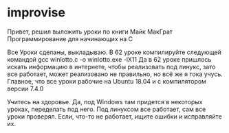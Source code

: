 # improvise

Привет, решил выложить уроки по книги Майк МакГрат
Программирование для начинающих на С

Все Уроки сделаны, выкладываю. 
В 62 уроке компилируйте следующей
командой gcc winlotto.c -o winlotto.exe -lX11 
Да в 62 уроке пришлось искать информацию в интернете, чтобы реализовать под линукс, зато все работает, может реализовано не правильно, но всё же я тока учусь. Главное, что все уроки рабочие на Ubuntu 18.04 и с компилятором версии 7.4.0

Учитесь на здоровье. 
Да, под Windows там придется в некоторых уроках, переделать под него. Под линуксом все работает, сам все уроки проверял. Если, что-то не работает, ищите ошибки и исправляйте их.
